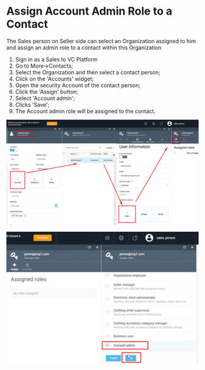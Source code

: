 # Assign Account Admin Role to a Contact

The Sales person on Seller side can select an Organization assigned to him and assign an admin role to a contact within this Organization

1. Sign in as a Sales to VC Platform
1. Go to More->Contacts;
1. Select the Organization and then select a contact person;
1. Click on the 'Accounts' widget;
1. Open the security Account of the contact person;
1. Click the 'Assign' button;
1. Select 'Account admin';
1. Clicks 'Save';
1. The Account admin role will be assigned to the contact.

![Select contact](media/screen-select-contact-to-assign-role.png)

![Assign Account Admin Role](media/screen-assign-account-admin.png)
